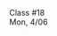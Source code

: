 <div class="lecture1">

<div class="column_date">
<p markdown="block">

Class #18 <br>
Mon, 4/06

</p>
</div>
<div class="column_materials">
<p markdown="block">



</p>
</div>

<div class="column_assign">
<p markdown="block">



</p>
</div>

</div>

